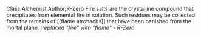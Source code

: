 Class;Alchemist Author;R-Zero
Fire salts are the crystalline compound that precipitates from elemental fire in solution. Such residues may be collected from the remains of [[flame atronachs]] that have been banished from the mortal plane.
*;replaced "fire" with "flame" - R-Zero*